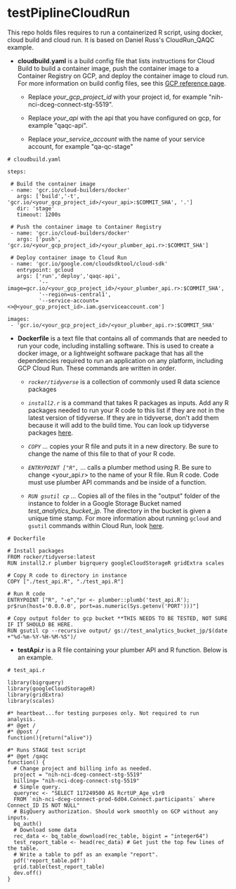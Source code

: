# testPiplineCloudRun

This repo holds files requires to run a containerized R script, using docker, cloud build and cloud run. It is based on Daniel Russ's CloudRun_QAQC example.

-   **cloudbuild.yaml** is a build config file that lists instructions for Cloud Build to build a container image, push the container image to a Container Registry on GCP, and deploy the container image to cloud run. For more information on build config files, see this [GCP reference page](https://cloud.google.com/build/docs/build-config-file-schema).
    -   Replace *your_gcp_project_id* with your project id, for example "nih-nci-dceg-connect-stg-5519".

    -   Replace *your_api* with the api that you have configured on gcp, for example "qaqc-api".

    -   Replace *your_service_account* with the name of your service account, for example "qa-qc-stage"

<!-- -->

    # cloudbuild.yaml

    steps:

     # Build the container image
     - name: 'gcr.io/cloud-builders/docker'
       args: ['build','-t', 'gcr.io/<your_gcp_project_id>/<your_api>:$COMMIT_SHA', '.']
       dir: 'stage'
       timeout: 1200s
       
     # Push the container image to Container Registry
     - name: 'gcr.io/cloud-builders/docker'
       args: ['push', 'gcr.io/<your_gcp_project_id>/<your_plumber_api.r>:$COMMIT_SHA']
       
     # Deploy container image to Cloud Run
     - name: 'gcr.io/google.com/cloudsdktool/cloud-sdk'
       entrypoint: gcloud
       args: ['run','deploy','qaqc-api',
              '--image=gcr.io/<your_gcp_project_id>/<your_plumber_api.r>:$COMMIT_SHA',
              '--region=us-central1',
              '--service-account=<>@<your_gcp_project_id>.iam.gserviceaccount.com']
              
    images:
     - 'gcr.io/<your_gcp_project_id>/<your_plumber_api.r>:$COMMIT_SHA'

-   **Dockerfile** is a text file that contains all of commands that are needed to run your code, including installing software. This is used to create a docker image, or a lightweight software package that has all the dependencies required to run an application on any platform, including GCP Cloud Run. These commands are written in order.
    -   *`rocker/tidyverse`* is a collection of commonly used R data science packages

    -   *`install2.r`* is a command that takes R packages as inputs. Add any R packages needed to run your R code to this list if they are not in the latest version of tidyverse. If they are in tidyverse, don't add them because it will add to the build time. You can look up tidyverse packages [here](https://tidyverse.tidyverse.org/reference/tidyverse_packages.html).

    -   *`COPY` ...* copies your R file and puts it in a new directory. Be sure to change the name of this file to that of your R code.

    -   *`ENTRYPOINT ["R",`* ... calls a plumber method using R. Be sure to change \<your_api.r\> to the name of your R file. Run R code. Code must use plumber API commands and be inside of a function.

    -   *`RUN gsutil cp` ...* Copies all of the files in the "output" folder of the instance to folder in a Google Storage Bucket named *test_analytics_bucket_jp*. The directory in the bucket is given a unique time stamp. For more information about running `gcloud` and `gsutil` commands within Cloud Run, look [here](https://cloud.google.com/run/docs/tutorials/gcloud).

<!-- -->

    # Dockerfile

    # Install packages
    FROM rocker/tidyverse:latest
    RUN install2.r plumber bigrquery googleCloudStorageR gridExtra scales

    # Copy R code to directory in instance
    COPY ["./test_api.R", "./test_api.R"]

    # Run R code
    ENTRYPOINT ["R", "-e","pr <- plumber::plumb('test_api.R'); pr$run(host='0.0.0.0', port=as.numeric(Sys.getenv('PORT')))"]

    # Copy output folder to gcp bucket **THIS NEEDS TO BE TESTED, NOT SURE IF IT SHOULD BE HERE.
    RUN gsutil cp --recursive output/ gs://test_analytics_bucket_jp/$(date +"%d-%m-%Y-%H-%M-%S")/

-   **testApi.r** is a R file containing your plumber API and R function. Below is an example.

```{r}
# test_api.r

library(bigrquery)
library(googleCloudStorageR)
library(gridExtra)
library(scales)

#* heartbeat...for testing purposes only. Not required to run analysis.
#* @get /
#* @post /
function(){return("alive")}

#* Runs STAGE test script
#* @get /qaqc
function() {
  # Change project and billing info as needed.
  project = "nih-nci-dceg-connect-stg-5519"  
  billing= "nih-nci-dceg-connect-stg-5519"
  # Simple query.
  queryrec <- "SELECT 117249500 AS RcrtUP_Age_v1r0 
  FROM `nih-nci-dceg-connect-prod-6d04.Connect.participants` where Connect_ID IS NOT NULL"
  # BigQuery authorization. Should work smoothly on GCP without any inputs.
  bq_auth() 
  # Download some data
  rec_data <- bq_table_download(rec_table, bigint = "integer64")
  test_report_table <- head(rec_data) # Get just the top few lines of the table.
  # Write a table to pdf as an example "report".
  pdf('report_table.pdf')
  grid.table(test_report_table)
  dev.off()
}
```
